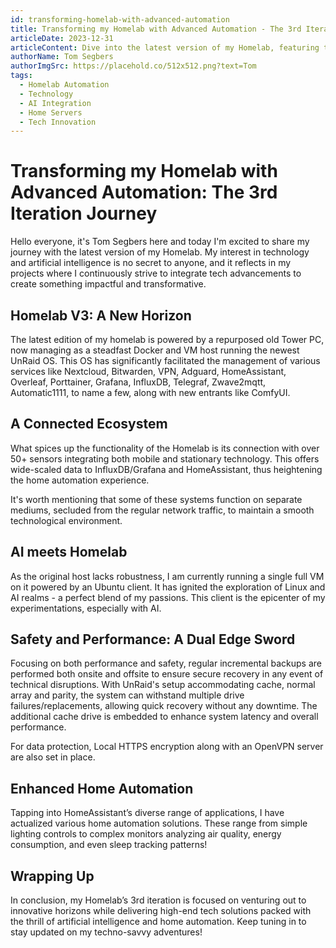 ```yaml
---
id: transforming-homelab-with-advanced-automation
title: Transforming my Homelab with Advanced Automation - The 3rd Iteration Journey
articleDate: 2023-12-31
articleContent: Dive into the latest version of my Homelab, featuring the integration of AI and advanced automation buzzing with high-end technology. Join me as I take you through my passion-filled journey of unending innovation in the realm of home servers automation.
authorName: Tom Segbers
authorImgSrc: https://placehold.co/512x512.png?text=Tom
tags:
  - Homelab Automation
  - Technology
  - AI Integration
  - Home Servers
  - Tech Innovation
---
```


# Transforming my Homelab with Advanced Automation: The 3rd Iteration Journey

Hello everyone, it's Tom Segbers here and today I'm excited to share my journey with the latest version of my Homelab.
My interest in technology and artificial intelligence is no secret to anyone, and it reflects in my projects where I
continuously strive to integrate tech advancements to create something impactful and transformative.

## Homelab V3: A New Horizon

The latest edition of my homelab is powered by a repurposed old Tower PC, now managing as a steadfast Docker and VM host
running the newest UnRaid OS. This OS has significantly facilitated the management of various services like Nextcloud,
Bitwarden, VPN, Adguard, HomeAssistant, Overleaf, Porttainer, Grafana, InfluxDB, Telegraf,
Zwave2mqtt, Automatic1111, to name a few, along with new entrants like ComfyUI.

## A Connected Ecosystem

What spices up the functionality of the Homelab is its connection with over 50+ sensors integrating both mobile and
stationary technology. This offers wide-scaled data to InfluxDB/Grafana and HomeAssistant, thus heightening the home
automation experience.

It's worth mentioning that some of these systems function on separate mediums, secluded from the regular network
traffic, to maintain a smooth technological environment.

## AI meets Homelab

As the original host lacks robustness, I am currently running a single full VM on it powered by an Ubuntu client. It has
ignited the exploration of Linux and AI realms - a perfect blend of my passions. This client is the epicenter of my
experimentations, especially with AI.

## Safety and Performance: A Dual Edge Sword

Focusing on both performance and safety, regular incremental backups are performed both onsite and offsite to ensure
secure recovery in any event of technical disruptions. With UnRaid's setup accommodating cache, normal array and parity,
the system can withstand multiple drive failures/replacements, allowing quick recovery without any downtime.
The additional cache drive is embedded to enhance system latency and overall performance.

For data protection, Local HTTPS encryption along with an OpenVPN server are also set in place.

## Enhanced Home Automation

Tapping into HomeAssistant’s diverse range of applications, I have actualized various home automation solutions. These
range from simple lighting controls to complex monitors analyzing air quality, energy consumption, and even sleep
tracking patterns!

## Wrapping Up

In conclusion, my Homelab’s 3rd iteration is focused on venturing out to innovative horizons while delivering high-end
tech solutions packed with the thrill of artificial intelligence and home automation. Keep tuning in to stay updated on
my techno-savvy adventures!

